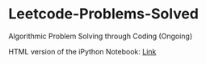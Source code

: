 # Leetcode-Problems-Solved
Algorithmic Problem Solving through Coding (Ongoing)

HTML version of the iPython Notebook: [Link](https://github.com/ravit10/Leetcode-Problems-Solved/blob/master/Python%20Leetcode%20Problems%20Solved%20-%20Copy.html "Here")

